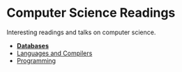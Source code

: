 # Computer Science Readings

Interesting readings and talks on computer science.

* [**Databases**](databases.md)
* [Languages and Compilers](languages-and-compilers.md)
* [Programming](programming.md)